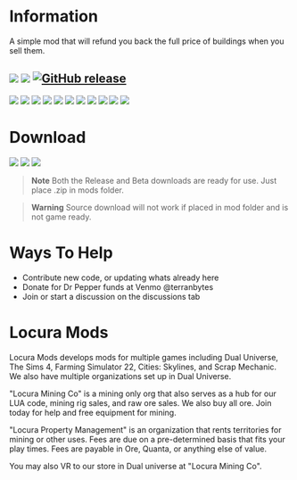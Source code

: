 # Information
A simple mod that will refund you back the full price of buildings when you sell them.

[![](https://img.shields.io/badge/FS22-1.7.1.0-green?style=for-the-badge&logo=steam)](#)
[![](https://img.shields.io/badge/Maintained-YES-green?style=for-the-badge)](#)
[![GitHub release](https://img.shields.io/github/release/LocuraDU/FS22-Locura-Full-Refunds?include_prereleases=&sort=semver&color=blue&style=for-the-badge)](https://github.com/LocuraDU/FS22-Locura-Direct-MultiSeeder/releases/)
---
[![](https://img.shields.io/github/issues/locuradu/FS22-Locura-Full-Refunds?style=flat-square&label=ISSUES)](#)
[![](https://img.shields.io/github/issues-closed/locuradu/FS22-Locura-Full-Refunds?style=flat-square&label=ISSUES)](#)
[![](https://img.shields.io/github/watchers/locuradu/FS22-Locura-Full-Refunds?style=flat-square&label=WATCHERS)](#)
[![](https://img.shields.io/github/stars/locuradu/FS22-Locura-Full-Refunds?style=flat-square&label=STARS)](#)
[![](https://img.shields.io/github/forks/locuradu/FS22-Locura-Full-Refunds?style=flat-square&label=FORKS)](#)
[![](https://img.shields.io/github/commit-activity/m/locuradu/FS22-Locura-Full-Refunds?style=flat-square&label=COMMIT%20ACTIVITY)](#)
[![](https://img.shields.io/github/discussions/locuradu/FS22-Locura-Full-Refunds?label=DISCUSSIONS&style=flat-square)](#)
[![](https://img.shields.io/github/release-date/locuradu/FS22-Locura-Full-Refunds?label=LAST%20RELEASE&style=flat-square)](#)
[![](https://img.shields.io/github/last-commit/locuradu/FS22-Locura-Full-Refunds?label=LAST%20COMMIT&style=flat-square)](#)
[![](https://img.shields.io/github/contributors/locuradu/FS22-Locura-Full-Refunds?label=CONTRIBUTORS&style=flat-square)](#)
[![](https://img.shields.io/github/releases/locuradu/FS22-Locura-Full-Refunds?label=RELEASES&style=flat-square)](#)



# Download
[![](https://img.shields.io/badge/RELEASE-Download_v1.0-green?style=for-the-badge)](https://minhaskamal.github.io/DownGit/#/home?url=https:%2F%2Fgithub.com%2FLocuraDU%2FFS22-Locura-Full-Refunds%2Ftree%2Fmain%2Fsource&rootDirectory=false&fileName=FS22_Locura_Full_Refunds)
[![](https://img.shields.io/badge/BETA-Download_v1.1b-green?style=for-the-badge)](https://minhaskamal.github.io/DownGit/#/home?url=https:%2F%2Fgithub.com%2FLocuraDU%2FFS22-Locura-Full-Refunds%2Ftree%2Fbeta%2Fsource&rootDirectory=false&fileName=FS22_Locura_Full_Refunds)
[![](https://img.shields.io/badge/SOURCE-Download-green?style=for-the-badge)](https://github.com/LocuraDU/FS22-Locura-Full-Refunds/releases)

> **Note**
> Both the Release and Beta downloads are ready for use. Just place .zip in mods folder.

> **Warning**
> Source download will not work if placed in mod folder and is not game ready.

# Ways To Help
- Contribute new code, or updating whats already here
- Donate for Dr Pepper funds at Venmo @terranbytes
- Join or start a discussion on the discussions tab

# Locura Mods
Locura Mods develops mods for multiple games including Dual Universe, The Sims 4, Farming Simulator 22, Cities: Skylines, and Scrap Mechanic. We also have multiple organizations set up in Dual Universe.

"Locura Mining Co" is a mining only org that also serves as a hub for our LUA code, mining rig sales, and raw ore sales. We also buy all ore. Join today for help and free equipment for mining.

"Locura Property Management" is an organization that rents territories for mining or other uses. Fees are due on a pre-determined basis that fits your play times. Fees are payable in Ore, Quanta, or anything else of value.

You may also VR to our store in Dual universe at "Locura Mining Co".  
